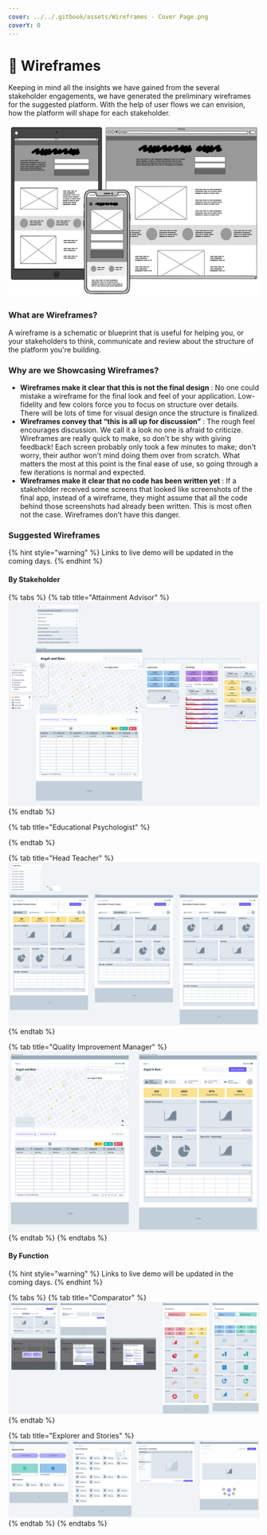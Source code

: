 ```yaml
---
cover: ../../.gitbook/assets/Wireframes - Cover Page.png
coverY: 0
---
```


# 📑 Wireframes

Keeping in mind all the insights we have gained from the several stakeholder engagements, we have generated the preliminary wireframes for the suggested platform. With the help of user flows we can envision, how the platform will shape for each stakeholder.&#x20;

![Wireframes](../../.gitbook/assets/wireframes.png)

### What are Wireframes?

A wireframe is a schematic or blueprint that is useful for helping you, or your stakeholders to  think, communicate and review  about the structure of the platform you're building.

### Why are we Showcasing Wireframes?

* **Wireframes make it clear that this is not the final design** : No one could mistake a wireframe for the final look and feel of your application. Low-fidelity and few colors force you to focus on structure over details. There will be lots of time for visual design once the structure is finalized.
* **Wireframes convey that “this is all up for discussion”** : The rough feel encourages discussion. We call it a look no one is afraid to criticize. Wireframes are really quick to make, so don't be shy with giving feedback! Each screen probably only took a few minutes to make; don't worry, their author won't mind doing them over from scratch. What matters the most at this point is the final ease of use, so going through a few iterations is normal and expected.
* **Wireframes make it clear that no code has been written yet** : If a stakeholder received some screens that looked like screenshots of the final app, instead of a wireframe, they might assume that all the code behind those screenshots had already been written. This is most often not the case. Wireframes don't have this danger.

### Suggested Wireframes

{% hint style="warning" %}
Links to live demo will be updated in the coming days.
{% endhint %}

#### By Stakeholder

{% tabs %}
{% tab title="Attainment Advisor" %}
![](../../.gitbook/assets/wireframes-attainment-advisors.png)
{% endtab %}

{% tab title="Educational Psychologist" %}

{% endtab %}

{% tab title="Head Teacher" %}
![](../../.gitbook/assets/wireframes-head-teacher.png)
{% endtab %}

{% tab title="Quality Improvement Manager" %}
![](../../.gitbook/assets/wireframes-qim.png)
{% endtab %}
{% endtabs %}

#### By Function

{% hint style="warning" %}
Links to live demo will be updated in the coming days.
{% endhint %}

{% tabs %}
{% tab title="Comparator" %}
![](../../.gitbook/assets/wireframes-comparator.png)
{% endtab %}

{% tab title="Explorer and Stories" %}
![](../../.gitbook/assets/wireframes-data-explorer.png)
{% endtab %}
{% endtabs %}

